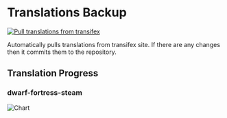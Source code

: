 # Translations Backup

[![Pull translations from transifex](https://github.com/dfint/translations-backup/actions/workflows/pull-translations.yml/badge.svg)](https://github.com/dfint/translations-backup/actions/workflows/pull-translations.yml)

Automatically pulls translations from transifex site. If there are any changes then it commits them to the repository.

## Translation Progress

### dwarf-fortress-steam

![Chart](https://quickchart.io/chart/render/sf-0f7da968-4ad8-4d9a-9ce7-ee41fbe39a46)
<!--
### dwarf-fortress

![Chart](https://quickchart.io/chart/render/sf-6e8f4a65-c0ec-421a-b0f0-538a14e33331)
-->